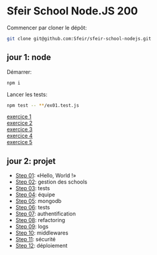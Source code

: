 # Sfeir School Node.JS 200

Commencer par cloner le dépôt:

```bash
git clone git@github.com:Sfeir/sfeir-school-nodejs.git
```

## jour 1: node

Démarrer:

```sh
npm i
```

Lancer les tests:

```sh
npm test -- **/ex01.test.js
```

[exercice 1](./exercices/01_hello/README.md)  
[exercice 2](./exercices/02_module/README.md)  
[exercice 3](./exercices/03_fs/README.md)  
[exercice 4](./exercices/04_http/README.md)  
[exercice 5](./exercices/05_event_emitter/README.md)

## jour 2: projet

- [Step 01](./project/step01/README.md): «Hello, World !»
- [Step 02](./project/step02/README.md): gestion des schools
- [Step 03](./project/step03/README.md): tests
- [Step 04](./project/step04/README.md): équipe
- [Step 05](./project/step05/README.md): mongodb
- [Step 06](./project/step06/README.md): tests
- [Step 07](./project/step07/README.md): authentification
- [Step 08](./project/step08/README.md): refactoring
- [Step 09](./project/step09/README.md): logs
- [Step 10](./project/step10/README.md): middlewares
- [Step 11](./project/step11/README.md): sécurité
- [Step 12](./project/step12/README.md): déploiement